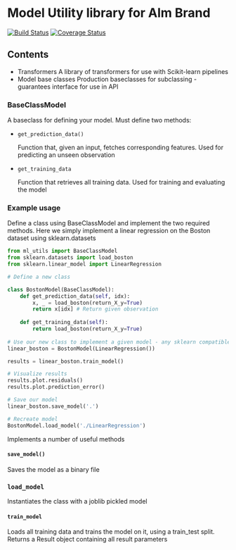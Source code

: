 # Model Utility library for Alm Brand
[![Build Status](https://travis-ci.org/andersbogsnes/ml_utils.svg?branch=master)](https://travis-ci.org/andersbogsnes/ml_utils)
[![Coverage Status](https://coveralls.io/repos/github/andersbogsnes/ml_utils/badge.svg?branch=master)](https://coveralls.io/github/andersbogsnes/ml_utils?branch=master)
## Contents
* Transformers
    A library of transformers for use with Scikit-learn pipelines
* Model base classes
    Production baseclasses for subclassing - guarantees interface for use in API
        
### BaseClassModel
A baseclass for defining your model. 
Must define two methods:
 
 - `get_prediction_data()`
 
    Function that, given an input, fetches corresponding features. Used for predicting an unseen observation
 
 - `get_training_data`
    
    Function that retrieves all training data. Used for training and evaluating the model


### Example usage
Define a class using BaseClassModel and implement the two required methods.
Here we simply implement a linear regression on the Boston dataset using sklearn.datasets
```python
from ml_utils import BaseClassModel
from sklearn.datasets import load_boston
from sklearn.linear_model import LinearRegression

# Define a new class

class BostonModel(BaseClassModel):
    def get_prediction_data(self, idx):
        x, _ = load_boston(return_X_y=True)
        return x[idx] # Return given observation
        
    def get_training_data(self):
        return load_boston(return_X_y=True)
    
# Use our new class to implement a given model - any sklearn compatible estimator
linear_boston = BostonModel(LinearRegression())

results = linear_boston.train_model()

# Visualize results
results.plot.residuals()
results.plot.prediction_error()

# Save our model
linear_boston.save_model('.')

# Recreate model
BostonModel.load_model('./LinearRegression')

```

Implements a number of useful methods
#### `save_model()`
   Saves the model as a binary file
   
### `load_model` 
   Instantiates the class with a joblib pickled model
#### `train_model`
   Loads all training data and trains the model on it, using a train_test split.
   Returns a Result object containing all result parameters
   
